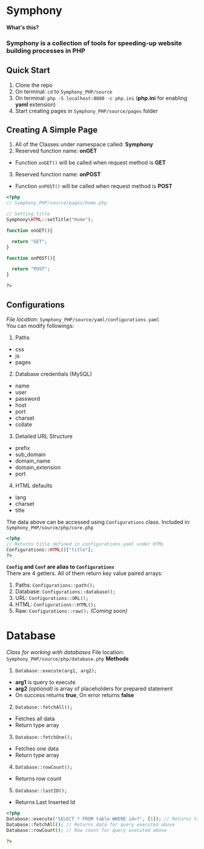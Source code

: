 # Symphony
**What's this?**
### Symphony is a collection of tools for speeding-up website building processes in PHP

## Quick Start
1. Clone the repo
2. On terminal: ```cd``` to ```Symphony_PHP/source```
3. On terminal: ```php -S localhost:8080 -c php.ini``` (**php.ini** for enabling **yaml** extension)
4. Start creating pages in ```Symphony_PHP/source/pages``` folder

## Creating A Simple Page
1. All of the Classes under namespace called: **Symphony**
2. Reserved function name: **onGET**
  - Function `onGET()` will be called when request method is **GET**
3. Reserved function name: **onPOST**
  - Function `onPOST()` will be called when request method is **POST**

```php
<?php
// Symphony_PHP/source/pages/home.php

// Setting title
Symphony\HTML::setTitle("Home");

function onGET(){

  return "GET";
}

function onPOST(){

  return "POST";
}

?>
```

## Configurations
*File location*: ```Symphony_PHP/source/yaml/configurations.yaml```\
You can modify followings:
1. Paths
  - css
  - js
  - pages
2. Database credentials (MySQL)
  - name
  - user
  - password
  - host
  - port
  - charset
  - collate
3. Detailed URL Structure
  - prefix
  - sub_domain
  - domain_name
  - domain_extension
  - port
4. HTML defaults
  - lang
  - charset
  - title

The data above can be accessed using <code>Configurations</code> class.
Included in: ```Symphony_PHP/source/php/core.php```
```php
<?php
// Returns title defined in configurations.yaml under HTML
Configurations::HTML()["title"];
?>
```
**```Config``` and ```Conf``` are alias to ```Configurations```**\
There are 4 getters. All of them return key value paired arrays:
1. Paths: <code>Configurations::path();</code>
2. Database: <code>Configurations::database();</code>
3. URL: <code>Configurations::URL();</code>
4. HTML: <code>Configurations::HTML();</code>
4. Raw: <code>Configurations::raw();</code> *(Coming soon)*

# Database
*Class for working with databases*
File location: ```Symphony_PHP/source/php/database.php```
**Methods**
1. ```Database::execute(arg1, arg2);```
  - **arg1** is query to execute
  - **arg2** *(optional)* is array of placeholders for prepared statement
  - On success returns **true**, On error returns **false**
2. ```Database::fetchAll();```
  - Fetches all data
  - Return type array
3. ```Database::fetchOne();```
  - Fetches one data
  - Return type array
4. ```Database::rowCount();```
  - Returns row count
5. ```Database::lastID();```
  - Returns Last Inserted Id

```php
<?php
Database::execute("SELECT * FROM table WHERE id=?", [1]); // Returns true or false depending result
Database::fetchAll(); // Returns data for query executed above
Database::rowCount(); // Row count for query executed above

?>
